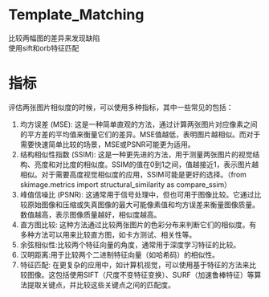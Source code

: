 # Template_Matching
比较两幅图的差异来发现缺陷  
使用sift和orb特征匹配
# 指标
评估两张图片相似度的时候，可以使用多种指标，其中一些常见的包括： 
1. 均方误差 (MSE): 这是一种简单直观的方法，通过计算两张图片对应像素之间的平方差的平均值来衡量它们的差异。MSE值越低，表明图片越相似。而对于需要快速简单比较的场景，MSE或PSNR可能更为适用。 
2. 结构相似性指数 (SSIM): 这是一种更先进的方法，用于测量两张图片的视觉结构、亮度和对比度的相似度。SSIM的值在0到1之间，值越接近1，表示图片越相似。对于需要高度视觉相似度的应用，SSIM可能是更好的选择。（from skimage.metrics import structural_similarity as compare_ssim） 
3. 峰值信噪比 (PSNR): 这通常用于信号处理中，但也可用于图像比较。它通过比较原始图像和压缩或失真图像的最大可能像素值和均方误差来衡量图像质量。数值越高，表示图像质量越好，相似度越高。 
4. 直方图比较: 这种方法通过比较两张图片的色彩分布来判断它们的相似度。有多种方法可以用来比较直方图，如卡方测试、相关性等。 
5. 余弦相似性:比较两个特征向量的角度，通常用于深度学习特征的比较。 
6. 汉明距离:用于比较两个二进制特征向量（如哈希码）的相似性。    
7. 特征匹配: 在更复杂的应用中，如计算机视觉，可以使用基于特征的方法来比较图像。这包括使用SIFT（尺度不变特征变换）、SURF（加速鲁棒特征）等算法提取关键点，并比较这些关键点之间的匹配度。 

